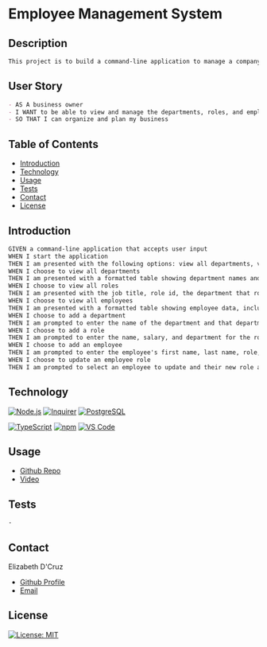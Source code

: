 # Employee Management System


## Description
```md
This project is to build a command-line application to manage a company's employee database.  
```
## User Story
```md
- AS A business owner
- I WANT to be able to view and manage the departments, roles, and employees in my company
- SO THAT I can organize and plan my business
```


## Table of Contents

- [Introduction](#introduction)
- [Technology](#technology)
- [Usage](#usage)
- [Tests](#tests)
- [Contact](#credits)
- [License](#license)

## Introduction
```md
GIVEN a command-line application that accepts user input
WHEN I start the application
THEN I am presented with the following options: view all departments, view all roles, view all employees, add a department, add a role, add an employee, and update an employee role
WHEN I choose to view all departments
THEN I am presented with a formatted table showing department names and department ids
WHEN I choose to view all roles
THEN I am presented with the job title, role id, the department that role belongs to, and the salary for that role
WHEN I choose to view all employees
THEN I am presented with a formatted table showing employee data, including employee ids, first names, last names, job titles, departments, salaries, and managers that the employees report to
WHEN I choose to add a department
THEN I am prompted to enter the name of the department and that department is added to the database
WHEN I choose to add a role
THEN I am prompted to enter the name, salary, and department for the role and that role is added to the database
WHEN I choose to add an employee
THEN I am prompted to enter the employee's first name, last name, role, and manager, and that employee is added to the database
WHEN I choose to update an employee role
THEN I am prompted to select an employee to update and their new role and this information is updated in the database
```

## Technology

[![Node.js](https://img.shields.io/badge/Platform-Node.js-339933?style=plastic&logo=Node.js&logoWidth=10)](https://nodejs.org/)
[![Inquirer](https://img.shields.io/badge/Library-Inquirer-00bcd4?style=plastic&logo=JavaScript&logoWidth=10)](https://www.npmjs.com/package/inquirer)
[![PostgreSQL](https://img.shields.io/badge/Database-PostgreSQL-336791?style=plastic&logo=PostgreSQL&logoWidth=10)](https://www.postgresql.org/)

[![TypeScript](https://img.shields.io/badge/Language-TypeScript-00ff00?style=plastic&logo=TypeScript&logoWidth=10)](https://www.typescriptlang.org/)
[![npm](https://img.shields.io/badge/Tools-npm-ff0000?style=plastic&logo=npm&logoWidth=10)](https://www.npmjs.com/)
[![VS Code](https://img.shields.io/badge/IDE-VSCode-ff0000?style=plastic&logo=VisualStudioCode&logoWidth=10)](https://code.visualstudio.com/docs)

## Usage
- [Github Repo](https://github.com/dcruzel/EmployeeMgmtSystem)
- [Video](https://drive.google.com/file/d/1idjt0aR4dDSOCgFquhARCZmUR73iKCNm/view?usp=sharing)

## Tests
```md
-
```

## Contact

Elizabeth D'Cruz
- [Github Profile](https://github.com/dcruzel)
- [Email](Liz.c.dcruz@gmail.com)

## License

[![License: MIT](https://img.shields.io/badge/License-MIT-yellow.svg)](https://opensource.org/licenses/MIT)

